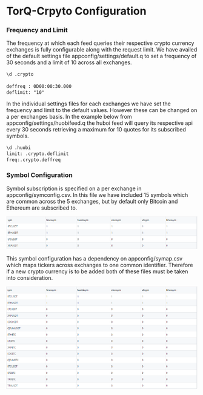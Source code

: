 # TorQ-Crpyto Configuration

### Frequency and Limit 

The frequency at which each feed queries their respective crypto currency exchanges is fully configurable along with the request limit. We have availed of the default settings file appconfig/settings/default.q to set a frequency of 30 seconds and a limit of 10 across all exchanges. 

    \d .crypto

    deffreq : 0D00:00:30.000
    deflimit: "10"


In the individual settings files for each exchanges we have set the frequency and limit to the default values. However these can be changed on a per exchanges basis. In the example below from appconfig/settings/huobifeed.q the huboi feed will query its respective api every 30 seconds retrieving a maximum for 10 quotes for its subscribed symbols. 


    \d .huobi
    limit: .crypto.deflimit
    freq:.crypto.deffreq


### Symbol Configuration  

Symbol subscription is specified on a per exchange in appconfig/symconfig.csv. In this file we have included 15 symbols which are common across the 5 exchanges, but by default only Bitcoin and Ethereum are subscribed to.

![Sym Config](graphics/symconfig.PNG)

This symbol configuration has a dependency on appconfig/symap.csv which maps tickers across exchanges to one common identifier. Therefore if a new crypto currency is to be added both of these files must be taken into consideration. 

![Sym Config2](graphics/symconfig2.PNG)

